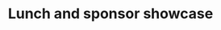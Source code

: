 ---
title: "Lunch and sponsor showcase"
location: "Main Downstairs"
time: "12:45 — 1:45pm"
order: "D0"
edition: "2024"
---